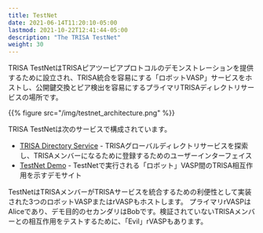 ```yaml
---
title: TestNet
date: 2021-06-14T11:20:10-05:00
lastmod: 2021-10-22T12:41:44-05:00
description: "The TRISA TestNet"
weight: 30
---
```


TRISA TestNetはTRISAピアツーピアプロトコルのデモンストレーションを提供するために設立され、TRISA統合を容易にする「ロボットVASP」サービスをホストし、公開鍵交換とピア検出を容易にするプライマリTRISAディレクトリサービスの場所です。

{{% figure src="/img/testnet_architecture.png" %}}

TRISA TestNetは次のサービスで構成されています。

- [TRISA Directory Service](https://trisa.directory) - TRISAグローバルディレクトリサービスを探索し、TRISAメンバーになるために登録するためのユーザーインターフェイス
- [TestNet Demo](https://vaspbot.com) - TestNetで実行される「ロボット」VASP間のTRISA相互作用を示すデモサイト

TestNetはTRISAメンバーがTRISAサービスを統合するための利便性として実装された3つのロボットVASPまたはrVASPもホストします。 プライマリrVASPはAliceであり、デモ目的のセカンダリはBobです。検証されていないTRISAメンバーとの相互作用をテストするために、「Evil」rVASPもあります。
